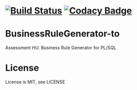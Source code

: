 [![Build Status](https://travis-ci.com/tomvlk/BusinessRuleGenerator-to.svg?token=A4bsEqeRNKNF2dXTCyxu&branch=prototype)](https://magnum.travis-ci.com/tomvlk/BusinessRuleGenerator-to) [![Codacy Badge](https://api.codacy.com/project/badge/grade/1baa08284b714bb69c18b2d15e079e70)](https://www.codacy.com)
=======
# BusinessRuleGenerator-to
Assessment HU. Business Rule Generator for PL/SQL

# License
License is MIT, see LICENSE
